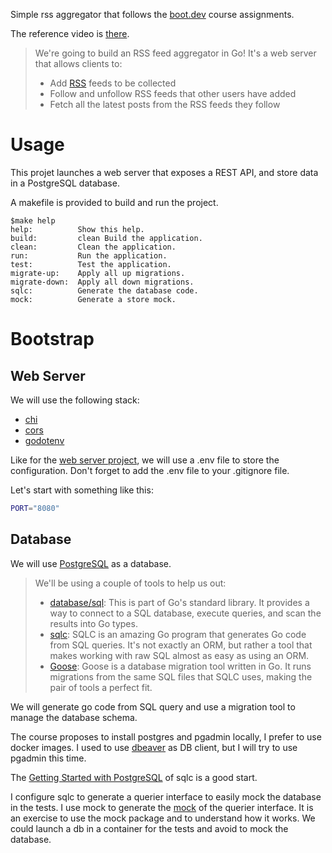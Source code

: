 Simple rss aggregator that follows the [boot.dev](https://boot.dev) course assignments.

The reference video is [there](https://www.youtube.com/watch?v=dpXhDzgUSe4&t=1s).


> We're going to build an RSS feed aggregator in Go! It's a web server that allows clients to:
>* Add [RSS](https://en.wikipedia.org/wiki/RSS) feeds to be collected
>* Follow and unfollow RSS feeds that other users have added
>* Fetch all the latest posts from the RSS feeds they follow

# Usage

This projet launches a web server that exposes a REST API,
and store data in a PostgreSQL database.

A makefile is provided to build and run the project.

```shell
$make help
help:          Show this help.
build:         clean Build the application.
clean:         Clean the application.
run:           Run the application.
test:          Test the application.
migrate-up:    Apply all up migrations.
migrate-down:  Apply all down migrations.
sqlc:          Generate the database code.
mock:          Generate a store mock.
```

# Bootstrap

## Web Server
We will use the following stack:

* [chi](https://github.com/go-chi/chi)
* [cors](https://github.com/go-chi/cors)
* [godotenv](https://github.com/joho/godotenv)

Like for the [web server project](https://github.com/jbdoumenjou/mygoserver),
we will use a .env file to store the configuration.
Don't forget to add the .env file to your .gitignore file.

Let's start with something like this:

```bash
PORT="8080"
```

## Database

We will use [PostgreSQL](https://www.postgresql.org/) as a database.

>We'll be using a couple of tools to help us out:
>* [database/sql](https://pkg.go.dev/database/sql): This is part of Go's standard library.
>It provides a way to connect to a SQL database, execute queries, and scan the results into Go types.
>* [sqlc](https://sqlc.dev/): SQLC is an amazing Go program that generates Go code from SQL queries.
>It's not exactly an ORM, but rather a tool that makes working with raw SQL almost as easy as using an ORM.
>* [Goose](https://github.com/pressly/goose): Goose is a database migration tool written in Go.
>It runs migrations from the same SQL files that SQLC uses, making the pair of tools a perfect fit.

We will generate go code from SQL query and use a migration tool to manage the database schema.

The course proposes to install postgres and pgadmin locally, I prefer to use docker images.
I used to use [dbeaver](https://dbeaver.io/) as DB client, but I will try to use pgadmin this time.

The [Getting Started with PostgreSQL](https://docs.sqlc.dev/en/latest/tutorials/getting-started-postgresql.html) of sqlc is a good start.

I configure sqlc to generate a querier interface to easily mock the database in the tests.
I use mock to generate the [mock](https://github.com/uber-go/mock) of the querier interface.
It is an exercise to use the mock package and to understand how it works.
We could launch a db in a container for the tests and avoid to mock the database.
